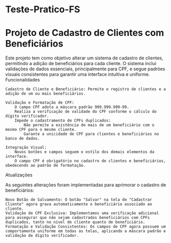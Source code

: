 # Teste-Pratico-FS

# Projeto de Cadastro de Clientes com Beneficiários

Este projeto tem como objetivo alterar um sistema de cadastro de clientes, permitindo a adição de beneficiários para cada cliente. O sistema inclui validações de dados essenciais, principalmente para CPF, e segue padrões visuais consistentes para garantir uma interface intuitiva e uniforme.
Funcionalidades

    Cadastro de Cliente e Beneficiário: Permite o registro de clientes e a adição de um ou mais beneficiários.

    Validação e Formatação de CPF:
        O campo CPF adota a máscara padrão 999.999.999-99.
        Realiza a verificação de validade do CPF conforme o cálculo do dígito verificador.
        Impede o cadastramento de CPFs duplicados:
            Não permite a existência de mais de um beneficiário com o mesmo CPF para o mesmo cliente.
            Garante a unicidade de CPF para clientes e beneficiários no banco de dados.

    Integração Visual:
        Novos botões e campos seguem o estilo dos demais elementos da interface.
        O campo CPF é obrigatório no cadastro de clientes e beneficiários, obedecendo ao padrão de formatação.

Atualizações

As seguintes alterações foram implementadas para aprimorar o cadastro de beneficiários:

    Novo Botão de Salvamento: O botão "Salvar" na tela de "Cadastrar Cliente" agora grava automaticamente o beneficiário associado ao cliente.
    Validação de CPF Exclusiva: Implementamos uma verificação adicional para assegurar que não sejam cadastrados beneficiários com CPFs duplicados, tanto no nível de cliente quanto de beneficiário.
    Formatação e Validação Consistentes: Os campos de CPF agora possuem um comportamento uniforme em todas as telas, aplicando a máscara padrão e validação de dígito verificador.
